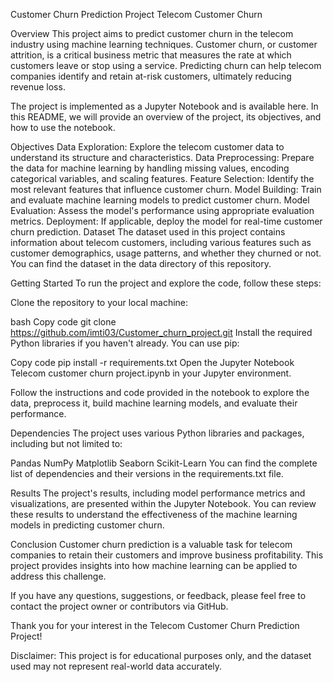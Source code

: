 Customer Churn Prediction Project
Telecom Customer Churn

Overview
This project aims to predict customer churn in the telecom industry using machine learning techniques. Customer churn, or customer attrition, is a critical business metric that measures the rate at which customers leave or stop using a service. Predicting churn can help telecom companies identify and retain at-risk customers, ultimately reducing revenue loss.

The project is implemented as a Jupyter Notebook and is available here. In this README, we will provide an overview of the project, its objectives, and how to use the notebook.

Objectives
Data Exploration: Explore the telecom customer data to understand its structure and characteristics.
Data Preprocessing: Prepare the data for machine learning by handling missing values, encoding categorical variables, and scaling features.
Feature Selection: Identify the most relevant features that influence customer churn.
Model Building: Train and evaluate machine learning models to predict customer churn.
Model Evaluation: Assess the model's performance using appropriate evaluation metrics.
Deployment: If applicable, deploy the model for real-time customer churn prediction.
Dataset
The dataset used in this project contains information about telecom customers, including various features such as customer demographics, usage patterns, and whether they churned or not. You can find the dataset in the data directory of this repository.

Getting Started
To run the project and explore the code, follow these steps:

Clone the repository to your local machine:

bash
Copy code
git clone https://github.com/imti03/Customer_churn_project.git
Install the required Python libraries if you haven't already. You can use pip:

Copy code
pip install -r requirements.txt
Open the Jupyter Notebook Telecom customer churn project.ipynb in your Jupyter environment.

Follow the instructions and code provided in the notebook to explore the data, preprocess it, build machine learning models, and evaluate their performance.

Dependencies
The project uses various Python libraries and packages, including but not limited to:

Pandas
NumPy
Matplotlib
Seaborn
Scikit-Learn
You can find the complete list of dependencies and their versions in the requirements.txt file.

Results
The project's results, including model performance metrics and visualizations, are presented within the Jupyter Notebook. You can review these results to understand the effectiveness of the machine learning models in predicting customer churn.

Conclusion
Customer churn prediction is a valuable task for telecom companies to retain their customers and improve business profitability. This project provides insights into how machine learning can be applied to address this challenge.

If you have any questions, suggestions, or feedback, please feel free to contact the project owner or contributors via GitHub.

Thank you for your interest in the Telecom Customer Churn Prediction Project!

Disclaimer: This project is for educational purposes only, and the dataset used may not represent real-world data accurately.
